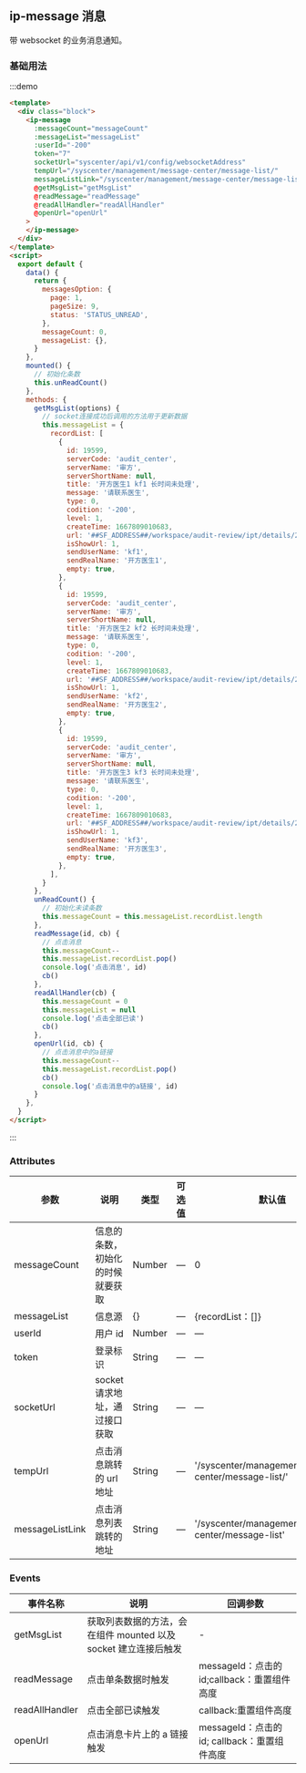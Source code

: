## ip-message 消息

带 websocket 的业务消息通知。

### 基础用法

:::demo

```html
<template>
  <div class="block">
    <ip-message
      :messageCount="messageCount"
      :messageList="messageList"
      :userId="-200"
      token="7"
      socketUrl="syscenter/api/v1/config/websocketAddress"
      tempUrl="/syscenter/management/message-center/message-list/"
      messageListLink="/syscenter/management/message-center/message-list"
      @getMsgList="getMsgList"
      @readMessage="readMessage"
      @readAllHandler="readAllHandler"
      @openUrl="openUrl"
    >
    </ip-message>
  </div>
</template>
<script>
  export default {
    data() {
      return {
        messagesOption: {
          page: 1,
          pageSize: 9,
          status: 'STATUS_UNREAD',
        },
        messageCount: 0,
        messageList: {},
      }
    },
    mounted() {
      // 初始化条数
      this.unReadCount()
    },
    methods: {
      getMsgList(options) {
        // socket连接成功后调用的方法用于更新数据
        this.messageList = {
          recordList: [
            {
              id: 19599,
              serverCode: 'audit_center',
              serverName: '审方',
              serverShortName: null,
              title: '开方医生1 kf1 长时间未处理',
              message: '请联系医生',
              type: 0,
              codition: '-200',
              level: 1,
              createTime: 1667809010683,
              url: '##SF_ADDRESS##/workspace/audit-review/ipt/details/2/311679',
              isShowUrl: 1,
              sendUserName: 'kf1',
              sendRealName: '开方医生1',
              empty: true,
            },
            {
              id: 19599,
              serverCode: 'audit_center',
              serverName: '审方',
              serverShortName: null,
              title: '开方医生2 kf2 长时间未处理',
              message: '请联系医生',
              type: 0,
              codition: '-200',
              level: 1,
              createTime: 1667809010683,
              url: '##SF_ADDRESS##/workspace/audit-review/ipt/details/2/311679',
              isShowUrl: 1,
              sendUserName: 'kf2',
              sendRealName: '开方医生2',
              empty: true,
            },
            {
              id: 19599,
              serverCode: 'audit_center',
              serverName: '审方',
              serverShortName: null,
              title: '开方医生3 kf3 长时间未处理',
              message: '请联系医生',
              type: 0,
              codition: '-200',
              level: 1,
              createTime: 1667809010683,
              url: '##SF_ADDRESS##/workspace/audit-review/ipt/details/2/311679',
              isShowUrl: 1,
              sendUserName: 'kf3',
              sendRealName: '开方医生3',
              empty: true,
            },
          ],
        }
      },
      unReadCount() {
        // 初始化未读条数
        this.messageCount = this.messageList.recordList.length
      },
      readMessage(id, cb) {
        // 点击消息
        this.messageCount--
        this.messageList.recordList.pop()
        console.log('点击消息', id)
        cb()
      },
      readAllHandler(cb) {
        this.messageCount = 0
        this.messageList = null
        console.log('点击全部已读')
        cb()
      },
      openUrl(id, cb) {
        // 点击消息中的a链接
        this.messageCount--
        this.messageList.recordList.pop()
        cb()
        console.log('点击消息中的a链接', id)
      }
    },
  }
</script>
```

:::

### Attributes

| 参数            | 说明                             | 类型   | 可选值 | 默认值                                               |
| --------------- | -------------------------------- | ------ | ------ | ---------------------------------------------------- |
| messageCount    | 信息的条数，初始化的时候就要获取 | Number | —      | 0                                                    |
| messageList     | 信息源                           | {}     | —      | {recordList：[]}                                     |
| userId          | 用户 id                          | Number | —      | —                                                    |
| token           | 登录标识                         | String | —      | —                                                    |
| socketUrl       | socket 请求地址，通过接口获取    | String | —      | —                                                    |
| tempUrl         | 点击消息跳转的 url 地址          | String | —      | '/syscenter/management/message-center/message-list/' |
| messageListLink | 点击消息列表跳转的地址           | String | —      | '/syscenter/management/message-center/message-list'  |

### Events

| 事件名称       | 说明                                                            | 回调参数                                     |
| -------------- | --------------------------------------------------------------- | -------------------------------------------- |
| getMsgList     | 获取列表数据的方法，会在组件 mounted 以及 socket 建立连接后触发 | -                                            |
| readMessage    | 点击单条数据时触发                                              | messageId：点击的 id;callback：重置组件高度   |
| readAllHandler | 点击全部已读触发                                                | callback:重置组件高度                        |
| openUrl        | 点击消息卡片上的 a 链接触发                                     | messageId：点击的 id; callback：重置组件高度 |
